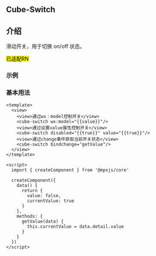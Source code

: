 ## Cube-Switch

<card>

## 介绍

滑动开关，用于切换 on/off 状态。


<mark>已适配RN</mark>

</card>

### 示例

<card>

### 基本用法

<collapse-wrapper>

```vue
<template>
  <view>
    <view>通过wx：model控制开关</view>
    <cube-switch wx:model="{{value}}"/>
    <view>通过设置value属性控制开关</view>
    <cube-switch disabled="{{true}}" value="{{true}}"/>
    <view>通过change事件获取当前开关状态</view>
    <cube-switch bindchange="getValue"/>
  </view>
</template>

<script>
  import { createComponent } from '@mpxjs/core'

  createComponent({
    data() {
      return {
        value: false,
        currentValue: true
      }
    },
    methods: {
      getValue(data) {
        this.currentValue = data.detail.value
      }
    }
  })
</script>
```
</collapse-wrapper>


</card>

 

 
